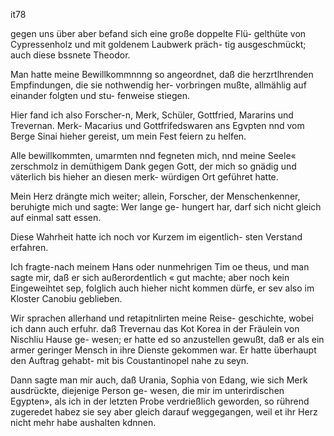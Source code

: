 it78

gegen uns über aber befand sich eine große doppelte Flü-
gelthüte von Cypressenholz und mit goldenem Laubwerk präch-
tig ausgeschmückt; auch diese bssnete Theodor.

Man hatte meine Bewillkommnnng so angeordnet, daß
die herzrtlhrenden Empfindungen, die sie nothwendig her-
vorbringen mußte, allmählig auf einander folgten und stu-
fenweise stiegen.

Hier fand ich also Forscher-n, Merk, Schüler,
Gottfried, Mararins und Trevernan. Merk-
Macarius und Gottfrifedswaren ans Egvpten nnd
vom Berge Sinai hieher gereist, um mein Fest feiern zu helfen.

Alle bewillkommten, umarmten nnd fegneten mich, nnd
meine Seele« zerschmolz in demüthigem Dank gegen Gott,
der mich so gnädig und väterlich bis hieher an diesen merk-
würdigen Ort geführet hatte.

Mein Herz drängte mich weiter; allein, Forscher, der
Menschenkenner, beruhigte mich und sagte: Wer lange ge-
hungert har, darf sich nicht gleich auf einmal satt essen.

Diese Wahrheit hatte ich noch vor Kurzem im eigentlich-
sten Verstand erfahren.

Ich fragte-nach meinem Hans oder nunmehrigen Tim oe
theus, und man sagte mir, daß er sich außerordentlich
« gut machte; aber noch kein Eingeweihtet sep, folglich auch
hieher nicht kommen dürfe, er sev also im Kloster Canobiu
geblieben.

Wir sprachen allerhand und retapitnlirten meine Reise-
geschichte, wobei ich dann auch erfuhr. daß Trevernau
das Kot Korea in der Fräulein von Nischliu Hause ge-
wesen; er hatte ed so anzustellen gewußt, daß er als ein
armer geringer Mensch in ihre Dienste gekommen war. Er
hatte überhaupt den Auftrag gehabt- mit bis Coustantinopel
nahe zu seyn.

Dann sagte man mir auch, daß Urania, Sophia von
Edang, wie sich Merk ausdrückte, diejenige Person ge-
wesen, die mir im unterirdischen Egypten», als ich in der
letzten Probe verdrießlich geworden, so rührend zugeredet
habez sie sey aber gleich darauf weggegangen, weil et ihr
Herz nicht mehr habe aushalten kdnnen.

